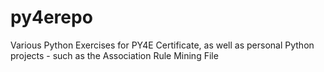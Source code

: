 # py4erepo
 
Various Python Exercises for PY4E Certificate, as well as personal Python projects - such as the Association Rule Mining File

